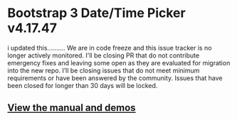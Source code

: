 # Bootstrap 3 Date/Time Picker v4.17.47
i updated this..........
We are in code freeze and this issue tracker is no longer actively monitored. I'll be closing PR that do not contribute emergency fixes and leaving some open as they are evaluated for migration into the new repo. I’ll be closing issues that do not meet minimum requirements or have been answered by the community. Issues that have been closed for longer than 30 days will be locked.

## [View the manual and demos](http://eonasdan.github.io/bootstrap-datetimepicker/)

